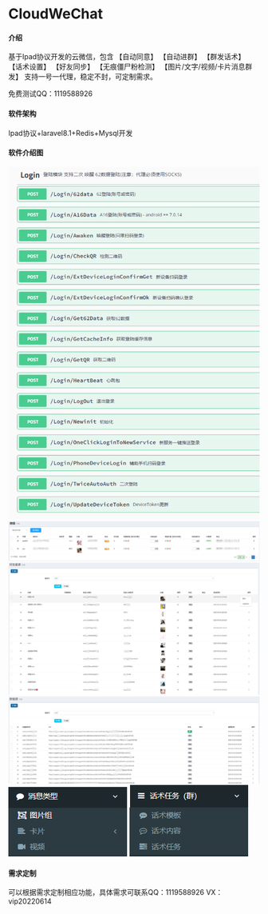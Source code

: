 # CloudWeChat

#### 介绍
基于Ipad协议开发的云微信，包含
【自动同意】
【自动进群】
【群发话术】
【话术设置】
【好友同步】
【无痕僵尸粉检测】
【图片/文字/视频/卡片消息群发】
支持一号一代理，稳定不封，可定制需求。

免费测试QQ：1119588926


#### 软件架构
Ipad协议+laravel8.1+Redis+Mysql开发



#### 软件介绍图
![image](微信截图_20230608104628.png)
![image](微信截图_20230603094816.png)
![image](微信截图_20230603095551.png)
![image](微信截图_20230603095617.png)
![image](微信截图_20230603095656.png)
![image](微信截图_20230603095706.png)


#### 需求定制
可以根据需求定制相应功能，具体需求可联系QQ：1119588926  VX：vip20220614

